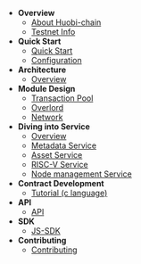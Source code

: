 - **Overview**
	- [About Huobi-chain](en-us/README.md)
	- [Testnet Info](en-us/testnet.md)
- **Quick Start**
	- [Quick Start](en-us/getting_started.md)
	- [Configuration](./config.md)
- **Architecture**
	- [Overview](en-us/arch.md)
- **Module Design**
	- [Transaction Pool](en-us/transaction_pool.md)
	- [Overlord](en-us/overlord.md)
	- [Network](/en-usnetwork.md)
- **Diving into Service**
    - [Overview](en-us/service_overview.md)
	- [Metadata Service](en-us/metadata_service.md)
	- [Asset Service](en-us/asset_service.md)
	- [RISC-V Service](en-us/riscv_service.md)
	- [Node management Service](en-us/node_service.md)
- **Contract Development**
	- [Tutorial (c language)](en-us/contract_demo.md)
- **API**
	- [API](en-us/graphql_api.md)
- **SDK**
	- [JS-SDK](en-us/js_sdk.md)
- **Contributing**
	- [Contributing](en-us/contribute.md)

